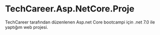 # TechCareer.Asp.NetCore.Proje
 TechCareer tarafından düzenlenen Asp.net Core bootcampi için .net 7.0 ile yaptığım web projesi.
